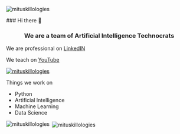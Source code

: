 <p align="left"> <img src="https://komarev.com/ghpvc/?username=mituskillologies&label=Profile%20views&color=0e75b6&style=flat" alt="mituskillologies" /> </p>
### Hi there 👋
<h3 align="center">We are a team of Artificial Intelligence Technocrats</h3>

We are professional on [LinkedIN
](https://www.linkedin.com/company/mitu-skillologies/)     

We teach on [YouTube](https://youtube.com/mITUSkillologies)

<p align="left"> <a href="https://github.com/ryo-ma/github-profile-trophy"><img src="https://github-profile-trophy.vercel.app/?username=mituskillologies" alt="mituskillologies" /></a> </p>

Things we work on

- Python
- Artificial Intelligence 
- Machine Learning
- Data Science


<p><img align="left" src="https://github-readme-stats.vercel.app/api/top-langs?username=mituskillologies&show_icons=true&locale=en&layout=compact" alt="mituskillologies" /></p>

<p>&nbsp;<img align="center" src="https://github-readme-stats.vercel.app/api?username=mituskillologies&show_icons=true&locale=en" alt="mituskillologies" /></p>
